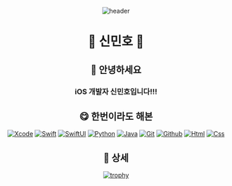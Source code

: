 <div align="center">

![header](https://capsule-render.vercel.app/api?type=waving&color=ffffff&height=300&section=header&text=Cruel%20iOS%20Developer&fontSize=90)

# :clown_face: 신민호 :clown_face:

## :wave: 안녕하세요
### iOS 개발자 신민호입니다!!!

## :yum: 한번이라도 해본 

[![Xcode](https://img.shields.io/badge/Xcode-147EFB?style=flat-square&logo=Xcode&logoColor=white)](https://developer.apple.com/xcode)
[![Swift](https://img.shields.io/badge/Swift-F05138?style=flat-square&logo=Swift&logoColor=white)](https://developer.apple.com/swift)
[![SwiftUI](https://img.shields.io/badge/SwiftUI-000000?style=flat-square&logo=Swift&logoColor=blue)](https://developer.apple.com/swiftui)
[![Python](https://img.shields.io/badge/Python-3776AB?style=flat-square&logo=Python&logoColor=white)](https://www.python.org)
[![Java](https://img.shields.io/badge/Java-ffffff?style=flat-square&logo=OpenJDK&logoColor=orange)](https://dev.java)
[![Git](https://img.shields.io/badge/Git-F05032?style=flat-square&logo=git&logoColor=white)](https://git-scm.com/doc)
[![Github](https://img.shields.io/badge/GitHub-181717?style=flat-square&logo=GitHub&logoColor=white)](https://github.com/alsh0807)
[![Html](https://img.shields.io/badge/HTML5-E34F26?style=flat-square&logo=html5&logoColor=white)](https://html.spec.whatwg.org/multipage)
[![Css](https://img.shields.io/badge/CSS3-1572B6?style=flat-square&logo=css3&logoColor=white)](https://www.w3.org/TR/CSS/#css)

## :abacus: 상세
[![trophy](https://github-profile-trophy.vercel.app/?username=alsh0807&rank=SECRET,SSS,SS,S,AAA,AA,A&theme=onedark)](https://github.com/alsh0807/github-profile-trophy)

  
</div>
